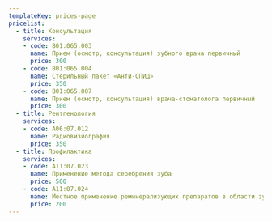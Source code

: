 ```yaml
---
templateKey: prices-page
pricelist:
  - title: Консультация
    services:
    - code: B01:065.003
      name: Прием (осмотр, консультация) зубного врача первичный
      price: 300
    - code: B01:065.004
      name: Стерильный пакет «Анти-СПИД»
      price: 350
    - code: B01:065.007
      name: Прием (осмотр, консультация) врача-стоматолога первичный
      price: 300
  - title: Рентгенология
    services:
    - code: А06:07.012
      name: Радиовизиография
      price: 350
  - title: Профилактика
    services:
    - code: А11:07.023
      name: Применение метода серебрения зуба
      price: 500
    - code: А11:07.024
      name: Местное применение реминерализующих препаратов в области зуба 
      price: 200
---
```

